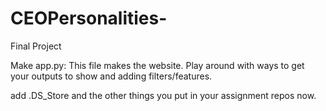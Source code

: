 # CEOPersonalities-
Final Project


Make app.py: This file makes the website. Play around with ways to get your outputs to show and adding filters/features.

add .DS_Store and the other things you put in your assignment repos now.
